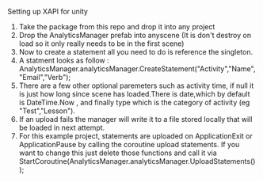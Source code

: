 Setting up XAPI for unity

1) Take the package from this repo and drop it into any project <br>
2) Drop the AnalyticsManager prefab into anyscene (It is don't destroy on load so it only really needs to be in the first scene)
3) Now to create a statement all you need to do is reference the singleton.
4) A statment looks as follow : AnalyticsManager.analyticsManager.CreateStatement("Activity","Name","Email","Verb");
5) There are a few other optional paremeters such as activity time, if null it is just how long since scene has loaded.There is date,which by default is DateTime.Now , and finally type which is the category of activity (eg "Test","Lesson").
6) If an upload fails the manager will write it to a file stored locally that will be loaded in next attempt.
7) For this example project, statements are uploaded on ApplicationExit or ApplicationPause by calling the coroutine upload statements. If you want to change this just delete those functions and call it via StartCoroutine(AnalyticsManager.analyticsManager.UploadStatements()); 